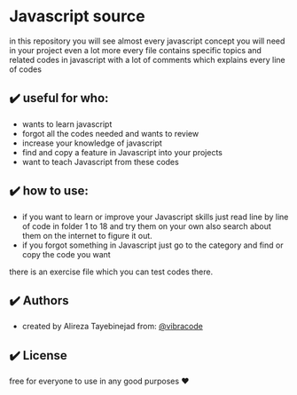 # Javascript source

in this repository you will see almost every javascript concept you will need in your project even a lot more
every file contains specific topics and related codes in javascript
with a lot of comments which explains every line of codes

## :heavy_check_mark: useful for who:

-   wants to learn javascript
-   forgot all the codes needed and wants to review
-   increase your knowledge of javascript
-   find and copy a feature in Javascript into your projects
-   want to teach Javascript from these codes

## :heavy_check_mark: how to use:

-   if you want to learn or improve your Javascript skills just read line by line of code in folder 1 to 18 and try them on your own also search about them on the internet to figure it out.
-   if you forgot something in Javascript just go to the category and find or copy the code you want

there is an exercise file which you can test codes there.

## :heavy_check_mark: Authors

-   created by Alireza Tayebinejad from: [@vibracode](https://www.github.com/octokatherine)

## :heavy_check_mark: License

free for everyone to use in any good purposes :heart:
